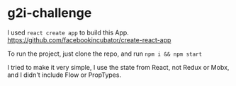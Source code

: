 # g2i-challenge

I used `react create app` to build this App. https://github.com/facebookincubator/create-react-app

To run the project, just clone the repo, and run `npm i && npm start`

I tried to make it very simple, I use the state from React, not Redux or Mobx, and I didn't include Flow or PropTypes.
